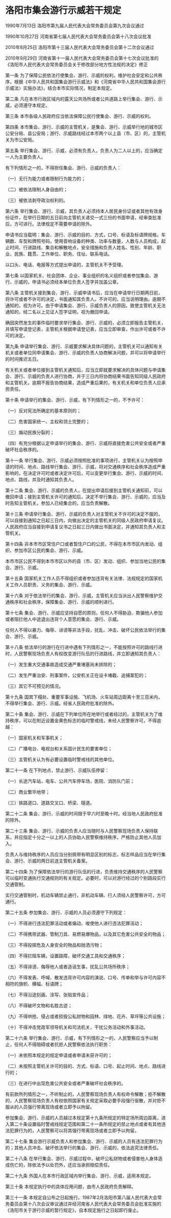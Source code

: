 # 洛阳市集会游行示威若干规定

1990年7月13日 洛阳市第九届人民代表大会常务委员会第九次会议通过

1990年10月27日 河南省第七届人民代表大会常务委员会第十八次会议批准

2010年8月25日 洛阳市第十三届人民代表大会常务委员会第十二次会议通过

2010年9月29日 河南省第十一届人民代表大会常务委员会第十七次会议批准的《洛阳市人民代表大会常务委员会关于修改部分地方性法规的决定》修正



第一条 为了保障公民依法行使集会、游行、示威的权利，维护社会安定和公共秩序，根据《中华人民共和国集会游行示威法》和《河南省中华人民共和国集会游行示威法〉实施办法》，结合本市实际情况，制定本规定。

第二条 凡在本市行政区域内的露天公共场所或者公共道路上举行集会、游行、示威，必须遵守本规定。

第三条 本市各级人民政府应当依法保障公民行使集会、游行、示威的权利。

第四条 本市集会、游行、示威的主管机关，是集会、游行、示威举行地的城市区公安分局、县公安局；游行、示威路线经过本市两个以上县（市、区）的，主管机关为市公安局。

第五条 举行集会、游行、示威，必须有负责人，负责人为二人以上的，应当确定一人为主要负责人。

有下列情形之一的，不得担任集会、游行、示威的负责人：

（一）无行为能力或者限制行为能力的；

（二）被依法限制人身自由的；

（三）被依法剥夺政治权利的。

第六条 举行集会、游行、示威，其负责人必须持本人居民身份证或者其他有效身份证件，在举行日期的五日前向主管机关递交一式三份的书面申请，经审查批准后，方可进行。法律规定不需要申请的除外。

申请书应当载明：集会、游行、示威的目的、方式，口号、标语及标语牌规格，车辆数、车型和牌照号码，使用音响设备的种类、功率与数量，人数与人员构成，起止时间、行进路线、集合和解散地点，安全措施和负责人姓名、性别、年龄、职业、民族、籍贯、工作单位、职务、住址、联系电话。

以口头、电话、电报等方式提出申请的，主管机关不予受理。

第七条 以国家机关、社会团体、企业、事业组织的名义组织或者参加集会、游行、示威的，申请书必须经本单位负责人签字并加盖公章。

第八条 主管机关接到集会、游行、示威申请书后，应当在申请举行日期两日前，将许可或者不许可的决定，书面通知其负责人。不许可的，应当说明理由。逾期不通知的，视为许可。由于申请集会、游行、示威负责人的原因，致使主管机关无法通知的，经二名以上见证人签字证明，视为撤回申请。

确因突然发生的事件临时要求举行集会、游行、示威的，必须立即报告主管机关，并填写申请登记表，主管机关根据申请登记表，应当立即审查，作出许可或者不许可的决定。

第九条 申请举行集会、游行、示威要求解决具体问题的，主管机关可以通知有关机关或者单位同申请集会、游行、示威的负责人协商解决问题，并可以将申请举行的时间推迟五日。

有关机关或者单位接到主管机关通知后，应当立即就要求解决的具体问题与申请集会、游行、示威的负责人进行协商，并于三日内将协商结果书面告知同级人民政府和主管机关。逾期不报告协商结果，造成严重后果的，有关机关和单位负责人应承担责任。

第十条 申请举行的集会、游行、示威，有下列情形之一的，不予许可：

（一）反对宪法所确定的基本原则的；

（二）危害国家统一、主权和领土完整的；

（三）煽动民族分裂的；

（四）有充分根据认定申请举行的集会、游行、示威将直接危害公共安全或者严重破坏社会秩序的。

第十一条 举行集会、游行、示威必须按照批准的事项进行，主管机关认为按照申请的时间、地点、路线举行集会、游行、示威，将对交通秩序和社会秩序造成严重影响的，在决定许可时或者决定许可后，可以变更举行集会、游行、示威的时间、地点、路线，并及时通知其负责人。

第十二条 集会、游行、示威的负责人，在提出申请后接到主管机关通知前，可以撤回申请；接到主管机关许可的通知后，决定不举行集会、游行、示威的，应当及时告知主管机关。参加人已经集合的，应当负责解散。

第十三条 申请举行集会、游行、示威的负责人对主管机关不许可的决定不服的，可以自接到通知之日起三日内，向做出决定的主管机关的同级人民政府申请复议。人民政府应当自接到申请复议书之日起三日内做出书面决定，并通知其负责人和主管机关。

第十四条 非本市市区常住户口或者暂住户口的公民，不得在本市市区内发动、组织、参加市区公民的集会、游行、示威。

本市市区公民不得到本市市区以外的县（市、区）发动、组织、参加当地公民的集会、游行、示威。

第十五条 国家机关工作人员不得组织或者参加违背有关法律、法规规定的国家机关工作人员职责、义务的集会、游行、示威。

第十六条 对于依法举行的集会、游行、示威，主管机关应当派出人民警察维护交通秩序和社会秩序，保障集会、游行、示威的顺利进行。

第十七条 集会、游行、示威应坚持自愿的原则，任何人不得胁迫、欺骗他人参加或者阻拦他人中途退出违背个人意愿的集会、游行、示威。

任何人不得以暴力、侮辱、诽谤等非法手段，扰乱、冲击、破坏公民依法举行的集会、游行、示威。

第十八条 依法举行的游行在行进中遇有下列情形之一，不能按照许可的路线行进时，人民警察现场负责人有权改变游行队伍的行进路线，并立即通知其负责人：

（一）发生重大交通事故造成交通严重堵塞尚未排除的；

（二）发生严重治安、刑事案件，公安机关正在设卡堵截、追捕案犯的；

（三）其它不可预见的情况。

第十九条 国宾下榻处、重要军事设施、飞机场、火车站周边距离十至三百米内，不得举行集会、游行、示威。经省人民政府批准的除外。

第二十条 集会、游行、示威在下列单位所在地举行或者经过的，主管机关为了维持秩序，可以在附近设置金黄色标志的临时警戒线，未经人民警察许可，不得逾越：

（一）国家机关和军事机关；

（二）广播电台、电视台和关系国计民生的要害单位；

（三）主管机关认为有必要设置临时警戒线的其他单位。

第二十一条 在下列地点，禁止游行、示威队伍停留：

（一）长途汽车站，电车、公共汽车停车场，医院、消防队门前；

（二）商业繁华地带；

（三）铁路道口、道路交叉口、桥梁、隧道。

第二十二条 集会、游行、示威的时间限于早六时至晚十时。经当地人民政府批准的除外。

第二十三条 集会、游行、示威的负责人应当随时与人民警察现场负责人保持联系，并应指定十分之一以上的人员协助人民警察维持秩序，严格防止其他人员加入。

负责人与维持秩序的人员应当分别佩带有明显区别的标志，标志样品应当在举行集会、游行、示威的两日前送主管机关备案。

第二十四条 为了保障依法举行的游行队伍的行进，负责维持交通秩序的人民警察可以临时变通执行交通规则的有关规定。必要时，可以对游行经过的个别路段实行交通管制。

实行交通管制时，机动车辆禁止通行，非机动车辆、行人须经人民警察许可，方可通行。

第二十五条 参加集会、游行、示威的人员必须遵守下列规定：

（一）不得进行违法犯罪活动或者煽动、唆使他人进行违法犯罪活动；

（二）不得携带武器、管制刀具、易燃易爆物品，以及其它危害公共安全的物品；

（三）不得投掷危及人身安全的物品和抛洒污物；

（四）不得拦阻车辆，设置路障，破坏交通工具和交通秩序；

（五）不得诽谤、侮辱他人或者造谣生事，扰乱公共场所秩序；

（六）不得发表、呼喊、散发违背许可内容的演说、口号、传单和举与许可内容不相符的旗帜、横幅、标语牌；

（七）不得沿途刻画、涂写、张贴宣传品；

（八）不得破坏文物和名胜古迹；

（九）不得哄抢、侵占或者损毁公私财物和园林、绿地、花卉、草坪等公共设施；

（十）不得冲击党政军领导机关和司法机关，干扰公务活动和外事活动。

第二十六条 举行集会、游行、示威，有下列情形之一的，人民警察应当予以制止，任何人不得阻碍或者抗拒人民警察依法执行职务：

（一）未依照本规定的规定申请或者申请未获许可的；

（二）未按照主管机关许可的目的、方式、标语、口号、起止时间、地点、路线进行的；

（三）在进行中出现危害公共安全或者严重破坏社会秩序的。

有前款所列情形之一，不听制止的，人民警察现场负责人有权命令解散；拒不解散的，人民警察现场负责人有权依照国家有关规定采取必要手段强行驱散，并对拒不服从的人员强行带离现场或者立即予以拘留。

参加集会、游行、示威的人员越过本规定第十九条所规定的特定场所周边距离，进入第二十条设置临时警戒线规定范围和第二十一条所规定的禁止地点或者有其他违法犯罪行为的，人民警察可以将其强行带离现场或者立即予以拘留。

第二十七条 集会游行示威负责人和参加集会、游行、示威的人员有违法犯罪行为的；其他人员冲击、破坏依法举行的集会、游行、示威的，依法追究法律责任。

第二十八条 在举行集会、游行、示威过程中，破坏公私财物或者侵害他人身体造成伤亡的，除依法予以处罚外，还应当承担赔偿责任。

第二十九条 外国人在本市行政区域内举行集会、游行、示威，适用本规定。

第三十条 本规定执行中的具体应用问题，由市人民政府负责解释。

第三十一条 本规定自公布之日起施行。1987年2月洛阳市第八届人民代表大会常务委员会第十八次会议审议通过并经河南省人民代表大会常务委员会批准实施的《洛阳市关于游行示威的暂行规定》，自本规定施行之日起即行废止。
